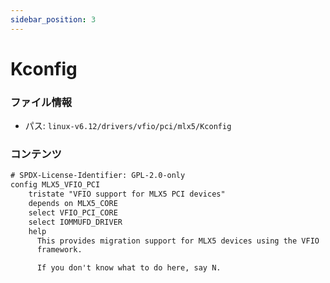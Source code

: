 ```yaml
---
sidebar_position: 3
---
```

# Kconfig

### ファイル情報

- パス: `linux-v6.12/drivers/vfio/pci/mlx5/Kconfig`

### コンテンツ

```txt
# SPDX-License-Identifier: GPL-2.0-only
config MLX5_VFIO_PCI
	tristate "VFIO support for MLX5 PCI devices"
	depends on MLX5_CORE
	select VFIO_PCI_CORE
	select IOMMUFD_DRIVER
	help
	  This provides migration support for MLX5 devices using the VFIO
	  framework.

	  If you don't know what to do here, say N.

```
